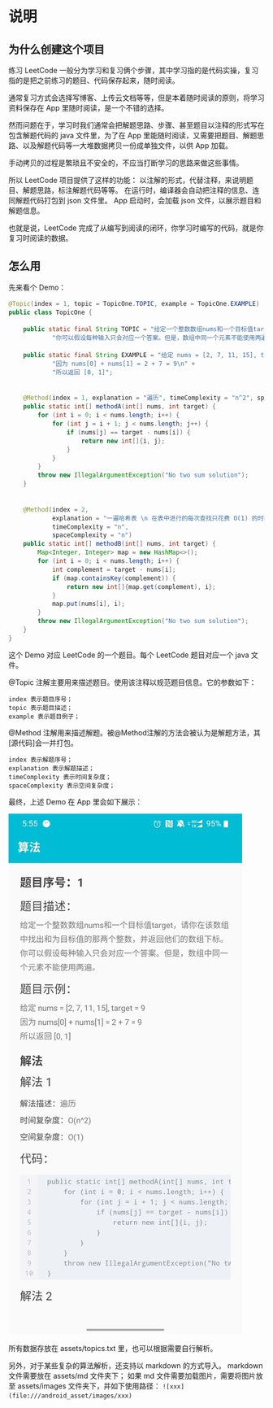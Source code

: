 # 说明

## 为什么创建这个项目

练习 LeetCode 一般分为学习和复习俩个步骤，其中学习指的是代码实操，复习指的是把之前练习的题目、代码保存起来，随时阅读。

通常复习方式会选择写博客、上传云文档等等，但是本着随时阅读的原则，将学习资料保存在 App 里随时阅读，是一个不错的选择。

然而问题在于，学习时我们通常会把解题思路、步骤、甚至题目以注释的形式写在包含解题代码的 java 文件里，为了在 App 里能随时阅读，又需要把题目、解题思路、以及解题代码等一大堆数据拷贝一份成单独文件，以供 App 加载。

手动拷贝的过程是繁琐且不安全的，不应当打断学习的思路来做这些事情。

所以 LeetCode 项目提供了这样的功能：
以注解的形式，代替注释，来说明题目、解题思路，标注解题代码等等。
在运行时，编译器会自动把注释的信息、连同解题代码打包到 json 文件里。
App 启动时，会加载 json 文件，以展示题目和解题信息。

也就是说，LeetCode 完成了从编写到阅读的闭环，你学习时编写的代码，就是你复习时阅读的数据。

## 怎么用

先来看个 Demo：

```java
@Topic(index = 1, topic = TopicOne.TOPIC, example = TopicOne.EXAMPLE)
public class TopicOne {

    public static final String TOPIC = "给定一个整数数组nums和一个目标值target，请你在该数组中找出和为目标值的那两个整数，并返回他们的数组下标。\n" +
            "你可以假设每种输入只会对应一个答案。但是，数组中同一个元素不能使用两遍。";

    public static final String EXAMPLE = "给定 nums = [2, 7, 11, 15], target = 9\n" +
            "因为 nums[0] + nums[1] = 2 + 7 = 9\n" +
            "所以返回 [0, 1]";


    @Method(index = 1, explanation = "遍历", timeComplexity = "n^2", spaceComplexity = "1")
    public static int[] methodA(int[] nums, int target) {
        for (int i = 0; i < nums.length; i++) {
            for (int j = i + 1; j < nums.length; j++) {
                if (nums[j] == target - nums[i]) {
                    return new int[]{i, j};
                }
            }
        }
        throw new IllegalArgumentException("No two sum solution");
    }


    @Method(index = 2,
            explanation = "一遍哈希表 \n 在表中进行的每次查找只花费 O(1) 的时间",
            timeComplexity = "n",
            spaceComplexity = "n")
    public static int[] methodB(int[] nums, int target) {
        Map<Integer, Integer> map = new HashMap<>();
        for (int i = 0; i < nums.length; i++) {
            int complement = target - nums[i];
            if (map.containsKey(complement)) {
                return new int[]{map.get(complement), i};
            }
            map.put(nums[i], i);
        }
        throw new IllegalArgumentException("No two sum solution");
    }
}
```

这个 Demo 对应 LeetCode 的一个题目。每个 LeetCode 题目对应一个 java 文件。

@Topic 注解主要用来描述题目。使用该注释以规范题目信息。它的参数如下：

```
index 表示题目序号；
topic 表示题目描述；
example 表示题目例子；
```

@Method 注解用来描述解题。被@Method注解的方法会被认为是解题方法，其[源代码]会一并打包。

```
index 表示解题序号；
explanation 表示解题描述；
timeComplexity 表示时间复杂度；
spaceComplexity 表示空间复杂度；
```

最终，上述 Demo 在 App 里会如下展示：

![效果图](img/效果图.jpg)

所有数据存放在 assets/topics.txt 里，也可以根据需要自行解析。

另外，对于某些复杂的算法解析，还支持以 markdown 的方式导入。
markdown 文件需要放在 assets/md 文件夹下；
如果 md 文件需要加载图片，需要将图片放至 assets/images 文件夹下，并如下使用路径：
`![xxx](file:///android_asset/images/xxx)`
